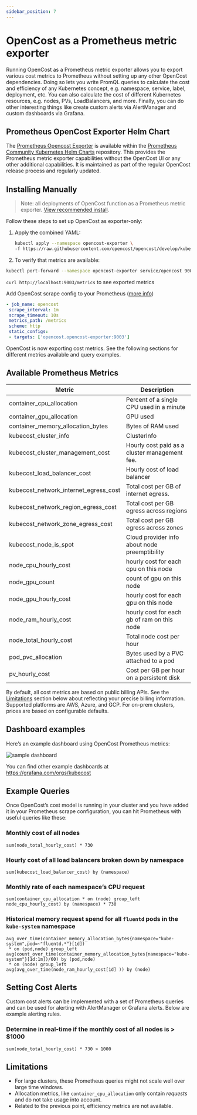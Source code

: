 ```yaml
---
sidebar_position: 7
---
```


# OpenCost as a Prometheus metric exporter

Running OpenCost as a Prometheus metric exporter allows you to export various cost metrics to Prometheus without setting up any other OpenCost dependencies. Doing so lets you write PromQL queries to calculate the cost and efficiency of any Kubernetes concept, e.g. namespace, service, label, deployment, etc. You can also calculate the cost of different Kubernetes resources, e.g. nodes, PVs, LoadBalancers, and more. Finally, you can do other interesting things like create custom alerts via AlertManager and custom dashboards via Grafana.

## Prometheus OpenCost Exporter Helm Chart

The [Prometheus Opencost Exporter](https://github.com/prometheus-community/helm-charts/tree/main/charts/prometheus-opencost-exporter) is available within the [Prometheus Community Kubernetes Helm Charts](https://github.com/prometheus-community/helm-charts) repository. This provides the Prometheus metric exporter capabilities without the OpenCost UI or any other additional capabilities. It is maintained as part of the regular OpenCost release process and regularly updated.

## Installing Manually

> Note: all deployments of OpenCost function as a Prometheus metric exporter. [View recommended install](../installation/install).

Follow these steps to set up OpenCost as exporter-only:

1. Apply the combined YAML:

    ```sh
    kubectl apply --namespace opencost-exporter \
    -f https://raw.githubusercontent.com/opencost/opencost/develop/kubernetes/exporter/opencost-exporter.yaml
    ```

2. To verify that metrics are available:

 ```sh
 kubectl port-forward --namespace opencost-exporter service/opencost 9003
 ```

 `curl http://localhost:9003/metrics` to see exported metrics

Add OpenCost scrape config to your Prometheus ([more info](https://prometheus.io/docs/introduction/first_steps/#configuring-prometheus))

```yaml
- job_name: opencost
 scrape_interval: 1m
 scrape_timeout: 10s
 metrics_path: /metrics
 scheme: http
 static_configs:
 - targets: ['opencost.opencost-exporter:9003']
```

OpenCost is now exporting cost metrics. See the following sections for different metrics available and query examples.

## Available Prometheus Metrics

| Metric | Description |
| ------------ | --------------------- |
| container_cpu_allocation | Percent of a single CPU used in a minute |
| container_gpu_allocation | GPU used |
| container_memory_allocation_bytes | Bytes of RAM used |
| kubecost_cluster_info | ClusterInfo |
| kubecost_cluster_management_cost | Hourly cost paid as a cluster management fee. |
| kubecost_load_balancer_cost | Hourly cost of load balancer |
| kubecost_network_internet_egress_cost | Total cost per GB of internet egress. |
| kubecost_network_region_egress_cost | Total cost per GB egress across regions |
| kubecost_network_zone_egress_cost | Total cost per GB egress across zones |
| kubecost_node_is_spot | Cloud provider info about node preemptibility |
| node_cpu_hourly_cost | hourly cost for each cpu on this node |
| node_gpu_count | count of gpu on this node |
| node_gpu_hourly_cost | hourly cost for each gpu on this node |
| node_ram_hourly_cost | hourly cost for each gb of ram on this node |
| node_total_hourly_cost | Total node cost per hour |
| pod_pvc_allocation | Bytes used by a PVC attached to a pod |
| pv_hourly_cost | Cost per GB per hour on a persistent disk |

By default, all cost metrics are based on public billing APIs. See the [Limitations](#limitations) section below about reflecting your precise billing information. Supported platforms are AWS, Azure, and GCP. For on-prem clusters, prices are based on configurable defaults.

## Dashboard examples

Here’s an example dashboard using OpenCost Prometheus metrics:

![sample dashboard](https://grafana.com/api/dashboards/8670/images/5480/image)

You can find other example dashboards at <https://grafana.com/orgs/kubecost>

## Example Queries

Once OpenCost’s cost model is running in your cluster and you have added it in your Prometheus scrape configuration, you can hit Prometheus with useful queries like these:

### Monthly cost of all nodes

```text
sum(node_total_hourly_cost) * 730
```

### Hourly cost of all load balancers broken down by namespace

```text
sum(kubecost_load_balancer_cost) by (namespace)
```

### Monthly rate of each namespace’s CPU request

```text
sum(container_cpu_allocation * on (node) group_left node_cpu_hourly_cost) by (namespace) * 730
```

### Historical memory request spend for all `fluentd` pods in the `kube-system` namespace

```text
avg_over_time(container_memory_allocation_bytes{namespace="kube-system",pod=~"fluentd.*"}[1d])
 * on (pod,node) group_left
avg(count_over_time(container_memory_allocation_bytes{namespace="kube-system"}[1d:1m])/60) by (pod,node)
 * on (node) group_left
avg(avg_over_time(node_ram_hourly_cost[1d] )) by (node)
```

## Setting Cost Alerts

Custom cost alerts can be implemented with a set of Prometheus queries and can be used for alerting with AlertManager or Grafana alerts. Below are example alerting rules.

### Determine in real-time if the monthly cost of all nodes is > $1000

```text
sum(node_total_hourly_cost) * 730 > 1000
```

## Limitations

- For large clusters, these Prometheus queries might not scale well over large time windows.
- Allocation metrics, like `container_cpu_allocation` only contain _requests_ and do not take usage into account.
- Related to the previous point, efficiency metrics are not available.
